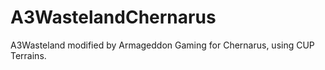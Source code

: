 # A3WastelandChernarus
A3Wasteland modified by Armageddon Gaming for Chernarus, using CUP Terrains.
